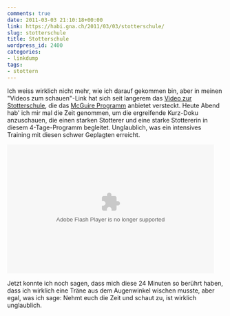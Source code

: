 ```yaml
---
comments: true
date: 2011-03-03 21:10:18+00:00
link: https://habi.gna.ch/2011/03/03/stotterschule/
slug: stotterschule
title: Stotterschule
wordpress_id: 2400
categories:
- linkdump
tags:
- stottern
---
```


Ich weiss wirklich nicht mehr, wie ich darauf gekommen bin, aber in meinen "Videos zum schauen"-Link hat sich seit langerem das [Video zur Stotterschule](http://www.marchism.org/2010/09/25/stutterstirred/), die das [McGuire Programm](http://www.mcguireprogramme.com/) anbietet versteckt.
Heute Abend hab' ich mir mal die Zeit genommen, um die ergreifende Kurz-Doku anzuschauen, die einen starken Stotterer und eine starke Stottererin in diesem 4-Tage-Programm begleitet.
Unglaublich, was ein intensives Training mit diesen schwer Geplagten erreicht.

<embed src="http://blip.tv/play/gqZ0gcjcKwI" type="application/x-shockwave-flash" allowscriptaccess="always" allowfullscreen="true" width="480" height="300">

Jetzt konnte ich noch sagen, dass mich diese 24 Minuten so berührt haben, dass ich wirklich eine Träne aus dem Augenwinkel wischen musste, aber egal, was ich sage: Nehmt euch die Zeit und schaut zu, ist wirklich unglaublich.
